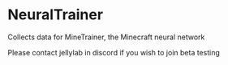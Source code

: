 # NeuralTrainer

Collects data for MineTrainer, the Minecraft neural network 

Please contact jellylab in discord if you wish to join beta testing

